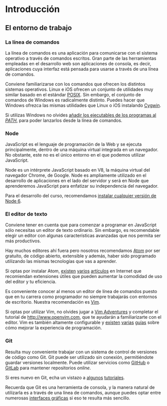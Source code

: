 # Introducción

<!-- Tu parte aquí. -->

## El entorno de trabajo

### La línea de comandos

La línea de comandos es una aplicación para comunicarse con el sistema operativo
a través de comandos escritos. Gran parte de las herramientas empleadas en el
desarrollo web son aplicaciones de consola, es decir, aplicaciones cuya interfaz
está pensada para usarse a través de una línea de comandos.

Conviene familiarizarse con los comandos que ofrecen los distintos sistemas
operativos. Linux e iOS ofrecen un conjunto de utilidades muy similar basado
en el estándar [POSIX](https://en.wikipedia.org/wiki/POSIX). Sin embargo,
el conjunto de comandos de Windows es radicalmente distinto. Puedes hacer que
Windows ofrezca las mismas utilidades que Linux o iOS instalando
[Cygwin](https://www.cygwin.com/).

Si utilizas Windows no olvides [añadir los ejecutables de los programas al
_PATH_](https://www.google.com/search?q=add+to+windows+path), para poder
lanzarlos desde la línea de comandos.

### Node

JavaScript es el lenguaje de programación de la Web y se ejecuta principalmente,
dentro de una máquina virtual integrada en un navegador. No obstante, este no es
el único entorno en el que podemos utilizar JavaScript.

Node es un intérprete JavaScript basado en V8, la máquina virtual del navegador
Chrome, de Google. Node es ampliamente utilizado en el desarrollo de
aplicaciones en el lado del servidor y será en Node que aprenderemos JavaScript
para enfatizar su independencia del navegador.

Para el desarrollo del curso, recomendamos [instalar cualquier versión de Node
6](https://nodejs.org/en/).

### El editor de texto

Conviene tener en cuenta que para comenzar a programar en JavaScript sólo
necesitas un editor de texto ordinario. Sin embargo, es recomendable elegir un
editor con algunas características avanzadas que nos permita ser más
productivos.

Hay muchos editores ahí fuera pero nosotros recomendamos [Atom](
https://atom.io/) por ser gratuíto, de código abierto, extensible y además,
haber sido programado utilizando las mismas tecnologías que vas a aprender.

Si optas por instalar Atom,
[existen](http://www.hongkiat.com/blog/useful-atom-packages/)
[varios](http://www.burnsy.me/2016/03/ten-essential-packages-web-developers/)
[artículos](https://medium.com/@satya164/supercharged-javascript-development-in-atom-ea034e22eabc)
en Internet que recomiendan extensiones útiles que pueden aumentar la comodidad
de uso del editor y tu eficiencia.

Es conveniente conocer al menos un editor de línea de comandos puesto que en
tu carrera como programador no siempre trabajarás con entornos de escritorio.
Nuestra recomendación es [Vim](http://www.vim.org/).

Si optas por utilizar Vim, no olvides jugar a [Vim Adventures](
http://vim-adventures.com/) y completar el tutorial de http://www.openvim.com,
que te ayudarán a familiarizarte con el editor. Vim es también altamente
configurable y
[existen](https://github.com/tpope/vim-pathogen)
[varias](http://vimawesome.com/)
[guías](https://gosukiwi.svbtle.com/vim-configuration-for-web-development)
sobre cómo mejorar la experiencia de programación.

### Git

Resulta muy conveniente trabajar con un sistema de control de versiones de
código como Git. Git puede ser utilizado sin conexión, permitiéndote guardar
versiones localmente. Puede utilizar servicios como [GitHub](https://github.com)
o [GitLab](https://gitlan.com) para mantener repositorios _online_.

Si eres nuevo en Git, echa un vistazo a
[algunos](https://try.github.io/levels/1/challenges/1)
[tutoriales](https://karumi.github.io/learnyougit/).

Recuerda que Git es una herramienta de consola, y la manera natural de
utilizarla es a través de una línea de comandos, aunque puedes optar entre
numerosas [interfaces gráficas](https://git-scm.com/download/gui/linux) si eso
te resulta más sencillo.
